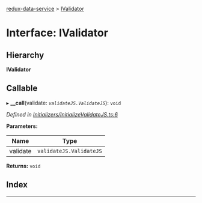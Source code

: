 [redux-data-service](../README.md) > [IValidator](../interfaces/ivalidator.md)

# Interface: IValidator

## Hierarchy

**IValidator**

## Callable
▸ **__call**(validate: *`validateJS.ValidateJS`*): `void`

*Defined in [Initializers/InitializeValidateJS.ts:6](https://github.com/Rediker-Software/redux-data-service/blob/d8bc1de/src/Initializers/InitializeValidateJS.ts#L6)*

**Parameters:**

| Name | Type |
| ------ | ------ |
| validate | `validateJS.ValidateJS` |

**Returns:** `void`

## Index

---

